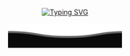 <!-- 
<h1 align='center'>⚡️<i>Hi there!</i>⚡️</h1>
<br/>
<div align="center">
  
[![My GitHub stats](https://github-readme-stats.vercel.app/api?username=DianaElenaStancu&show_icons=true&count_private=true&theme=vision-friendly-dark)](https://github.com/DianaElenaStancu)

[![Top Langs](https://github-readme-stats.vercel.app/api/top-langs/?username=DianaElenaStancu&layout=compact&theme=vision-friendly-dark)](https://github.com/DianaElenaStancu)

  <br/><br/><br/><br/><br/>
  -->
  <div align = "center">
  
  [![Typing SVG](https://readme-typing-svg.demolab.com/?lines=Labor+omnia+vincit+improbus;&size=25)](https://git.io/typing-svg)
  
<img src="https://github.com/DianaElenaStancu/DianaElenaStancu/blob/d0f08a6c01ba75933f2d6452fce44faea3f4fe5b/Bottom.svg" />
</div>
<!--
**DianaElenaStancu/DianaElenaStancu** is a ✨ _special_ ✨ repository because its `README.md` (this file) appears on your GitHub profile.

Here are some ideas to get you started:

- 🔭 I’m currently working on ...
- 🌱 I’m currently learning ...
- 👯 I’m looking to collaborate on ...
- 🤔 I’m looking for help with ...
- 💬 Ask me about ...
- 📫 How to reach me: ...
- 😄 Pronouns: ...
- ⚡ Fun fact: ...
-->
